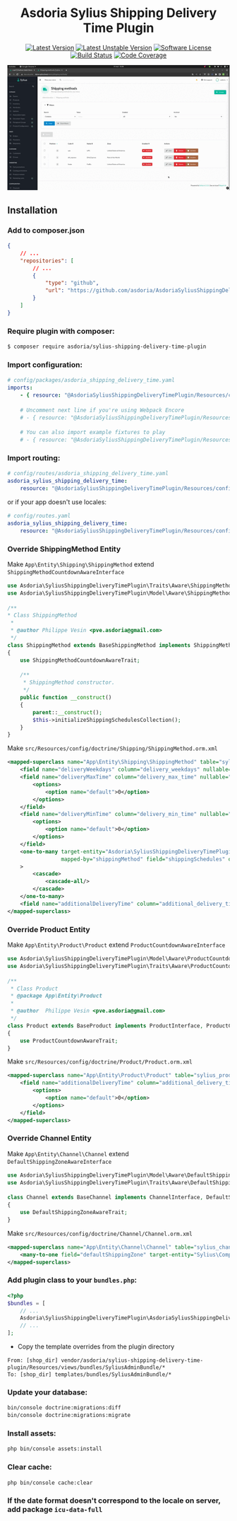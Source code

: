 <h1 align="center">Asdoria Sylius Shipping Delivery Time Plugin</h1>

<div align="center">

[![Latest Version][ico-version]][link-packagist]
[![Latest Unstable Version][ico-unstable-version]][link-packagist]
[![Software License][ico-license]](LICENSE)
[![Build Status][ico-github-actions]][link-github-actions]
[![Code Coverage][ico-code-coverage]][link-code-coverage]

</div>

<div style="max-width: max-content; height: auto; margin: auto">

![Shipping delivery time plugin](doc/presentation.gif)

</div>

## Installation

### Add to composer.json

```json
{
    // ...
    "repositories": [
        // ...
        {
            "type": "github",
            "url": "https://github.com/asdoria/AsdoriaSyliusShippingDeliveryTimePlugin.git"
        }
    ]
}
```

### Require plugin with composer:

```bash
$ composer require asdoria/sylius-shipping-delivery-time-plugin
```

### Import configuration:

```yaml
# config/packages/asdoria_shipping_delivery_time.yaml
imports:
    - { resource: "@AsdoriaSyliusShippingDeliveryTimePlugin/Resources/config/app/config.yaml" }

    # Uncomment next line if you're using Webpack Encore
    # - { resource: "@AsdoriaSyliusShippingDeliveryTimePlugin/Resources/config/app/config_webpack.yaml" }
    
    # You can also import example fixtures to play
    # - { resource: "@AsdoriaSyliusShippingDeliveryTimePlugin/Resources/config/app/fixtures.yaml" }
```

### Import routing:

```yaml
# config/routes/asdoria_shipping_delivery_time.yaml
asdoria_sylius_shipping_delivery_time:
    resource: "@AsdoriaSyliusShippingDeliveryTimePlugin/Resources/config/routes.yaml"
```

or if your app doesn't use locales:

```yaml
# config/routes.yaml
asdoria_sylius_shipping_delivery_time:
    resource: "@AsdoriaSyliusShippingDeliveryTimePlugin/Resources/config/routes_no_locale.yaml"

```

### Override ShippingMethod Entity

Make `App\Entity\Shipping\ShippingMethod` extend `ShippingMethodCountdownAwareInterface`
```php
use Asdoria\SyliusShippingDeliveryTimePlugin\Traits\Aware\ShippingMethodCountdownAwareTrait;
use Asdoria\SyliusShippingDeliveryTimePlugin\Model\Aware\ShippingMethodCountdownAwareInterface;

/**
* Class ShippingMethod
 *
 * @author Philippe Vesin <pve.asdoria@gmail.com>
 */
class ShippingMethod extends BaseShippingMethod implements ShippingMethodCountdownAwareInterface
{
    use ShippingMethodCountdownAwareTrait;
    
    /**
     * ShippingMethod constructor.
     */
    public function __construct()
    {
        parent::__construct();
        $this->initializeShippingSchedulesCollection();
    }
}
```

Make `src/Resources/config/doctrine/Shipping/ShippingMethod.orm.xml`
```xml
<mapped-superclass name="App\Entity\Shipping\ShippingMethod" table="sylius_shipping_method">
    <field name="deliveryWeekdays" column="delivery_weekdays" nullable="true" type="array"/>
    <field name="deliveryMaxTime" column="delivery_max_time" nullable="true" type="integer">
        <options>
            <option name="default">0</option>
        </options>
    </field>
    <field name="deliveryMinTime" column="delivery_min_time" nullable="true" type="integer">
        <options>
            <option name="default">0</option>
        </options>
    </field>
    <one-to-many target-entity="Asdoria\SyliusShippingDeliveryTimePlugin\Model\ShippingScheduleInterface"
                 mapped-by="shippingMethod" field="shippingSchedules" orphan-removal="true"
    >
        <cascade>
            <cascade-all/>
        </cascade>
    </one-to-many>
    <field name="additionalDeliveryTime" column="additional_delivery_time" nullable="true" type="json" />
</mapped-superclass>
```
### Override Product Entity


Make `App\Entity\Product\Product` extend `ProductCountdownAwareInterface`
```php
use Asdoria\SyliusShippingDeliveryTimePlugin\Model\Aware\ProductCountdownAwareInterface;
use Asdoria\SyliusShippingDeliveryTimePlugin\Traits\Aware\ProductCountdownAwareTrait;

/**
 * Class Product
 * @package App\Entity\Product
 *
 * @author  Philippe Vesin <pve.asdoria@gmail.com>
 */
class Product extends BaseProduct implements ProductInterface, ProductCountdownAwareInterface
{
    use ProductCountdownAwareTrait;
}
```

Make `src/Resources/config/doctrine/Product/Product.orm.xml`
```xml
<mapped-superclass name="App\Entity\Product\Product" table="sylius_product">
    <field name="additionalDeliveryTime" column="additional_delivery_time" nullable="true" type="integer">
        <options>
            <option name="default">0</option>
        </options>
    </field>
</mapped-superclass>
```

### Override Channel Entity


Make `App\Entity\Channel\Channel` extend `DefaultShippingZoneAwareInterface`
```php
use Asdoria\SyliusShippingDeliveryTimePlugin\Model\Aware\DefaultShippingZoneAwareInterface;
use Asdoria\SyliusShippingDeliveryTimePlugin\Traits\Aware\DefaultShippingZoneAwareTrait;

class Channel extends BaseChannel implements ChannelInterface, DefaultShippingZoneAwareInterface
{
    use DefaultShippingZoneAwareTrait;
}
```

Make `src/Resources/config/doctrine/Channel/Channel.orm.xml`
```xml
<mapped-superclass name="App\Entity\Channel\Channel" table="sylius_channel">
    <many-to-one field="defaultShippingZone" target-entity="Sylius\Component\Addressing\Model\ZoneInterface"/>
</mapped-superclass>
```

### Add plugin class to your `bundles.php`:

```php
<?php
$bundles = [
    // ...
    Asdoria\SyliusShippingDeliveryTimePlugin\AsdoriaSyliusShippingDeliveryTimePlugin::class => ['all' => true],
    // ...
];
```
* Copy the template overrides from the plugin directory
```
From: [shop_dir] vendor/asdoria/sylius-shipping-delivery-time-plugin/Resources/views/bundles/SyliusAdminBundle/*
To: [shop_dir] templates/bundles/SyliusAdminBundle/*
```

### Update your database:

```bash
bin/console doctrine:migrations:diff
bin/console doctrine:migrations:migrate
```

### Install assets:

```bash
php bin/console assets:install
```

### Clear cache:

```bash
php bin/console cache:clear
```

### If the date format doesn't correspond to the locale on server, add package `icu-data-full`

[ico-version]: https://poser.pugx.org/asdoria/sylius-shipping-delivery-time-plugin/v/stable
[ico-unstable-version]: https://poser.pugx.org/asdoria/sylius-shipping-delivery-time-plugin/v/unstable
[ico-license]: https://poser.pugx.org/asdoria/sylius-shipping-delivery-time-plugin/license
[ico-github-actions]: https://github.com/Setono/SyliusShippingDeliveryTimePlugin/workflows/build/badge.svg
[ico-code-coverage]: https://codecov.io/gh/Setono/SyliusShippingDeliveryTimePlugin/branch/master/graph/badge.svg

[link-packagist]: https://packagist.org/packages/asdoria/sylius-shipping-delivery-time-plugin
[link-github-actions]: https://github.com/Setono/SyliusShippingDeliveryTimePlugin/actions
[link-code-coverage]: https://codecov.io/gh/Setono/SyliusShippingDeliveryTimePlugin
